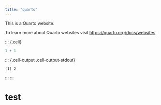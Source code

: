 ```yaml
---
title: "quarto"
---
```



This is a Quarto website.

To learn more about Quarto websites visit <https://quarto.org/docs/websites>.


::: {.cell}

```{.r .cell-code}
1 + 1
```

::: {.cell-output .cell-output-stdout}
```
[1] 2
```
:::
:::


# test


